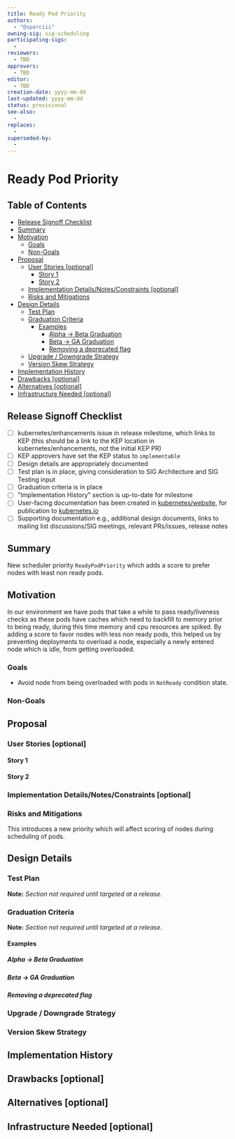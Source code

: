 ```yaml
---
title: Ready Pod Priority
authors:
  - "@sparciii"
owning-sig: sig-scheduling
participating-sigs:
  - 
reviewers:
  - TBD
approvers:
  - TBD
editor: 
  - TBD
creation-date: yyyy-mm-dd
last-updated: yyyy-mm-dd
status: provisional
see-also:
  - 
replaces:
  - 
superseded-by:
  - 
---
```


# Ready Pod Priority

## Table of Contents

<!-- toc -->
- [Release Signoff Checklist](#release-signoff-checklist)
- [Summary](#summary)
- [Motivation](#motivation)
  - [Goals](#goals)
  - [Non-Goals](#non-goals)
- [Proposal](#proposal)
  - [User Stories [optional]](#user-stories-optional)
    - [Story 1](#story-1)
    - [Story 2](#story-2)
  - [Implementation Details/Notes/Constraints [optional]](#implementation-detailsnotesconstraints-optional)
  - [Risks and Mitigations](#risks-and-mitigations)
- [Design Details](#design-details)
  - [Test Plan](#test-plan)
  - [Graduation Criteria](#graduation-criteria)
    - [Examples](#examples)
      - [Alpha -&gt; Beta Graduation](#alpha---beta-graduation)
      - [Beta -&gt; GA Graduation](#beta---ga-graduation)
      - [Removing a deprecated flag](#removing-a-deprecated-flag)
  - [Upgrade / Downgrade Strategy](#upgrade--downgrade-strategy)
  - [Version Skew Strategy](#version-skew-strategy)
- [Implementation History](#implementation-history)
- [Drawbacks [optional]](#drawbacks-optional)
- [Alternatives [optional]](#alternatives-optional)
- [Infrastructure Needed [optional]](#infrastructure-needed-optional)
<!-- /toc -->

## Release Signoff Checklist

- [ ] kubernetes/enhancements issue in release milestone, which links to KEP (this should be a link to the KEP location in kubernetes/enhancements, not the initial KEP PR)
- [ ] KEP approvers have set the KEP status to `implementable`
- [ ] Design details are appropriately documented
- [ ] Test plan is in place, giving consideration to SIG Architecture and SIG Testing input
- [ ] Graduation criteria is in place
- [ ] "Implementation History" section is up-to-date for milestone
- [ ] User-facing documentation has been created in [kubernetes/website], for publication to [kubernetes.io]
- [ ] Supporting documentation e.g., additional design documents, links to mailing list discussions/SIG meetings, relevant PRs/issues, release notes

[kubernetes.io]: https://kubernetes.io/
[kubernetes/enhancements]: https://github.com/kubernetes/enhancements/issues
[kubernetes/kubernetes]: https://github.com/kubernetes/kubernetes
[kubernetes/website]: https://github.com/kubernetes/website

## Summary

New scheduler priority `ReadyPodPriority` which adds a score to prefer nodes with least non ready pods.

## Motivation

In our environment we have pods that take a while to pass ready/liveness checks as these pods have caches which need to backfill to memory prior to being ready, during this time memory and cpu resources are spiked. 
By adding a score to favor nodes with less non ready pods, this helped us by preventing deployments to overload a node, especially a newly entered node which is idle, from getting overloaded.

### Goals

* Avoid node from being overloaded with pods in `NotReady` condition state.

### Non-Goals

## Proposal

### User Stories [optional]

#### Story 1

#### Story 2

### Implementation Details/Notes/Constraints [optional]

### Risks and Mitigations

This introduces a new priority which will affect scoring of nodes during scheduling of pods.

## Design Details

### Test Plan

**Note:** *Section not required until targeted at a release.*

### Graduation Criteria

**Note:** *Section not required until targeted at a release.*

#### Examples

##### Alpha -> Beta Graduation

##### Beta -> GA Graduation

##### Removing a deprecated flag

### Upgrade / Downgrade Strategy

### Version Skew Strategy

## Implementation History

## Drawbacks [optional]

## Alternatives [optional]

## Infrastructure Needed [optional]
